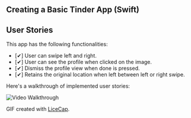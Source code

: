 ## Creating a Basic Tinder App (Swift)

## User Stories

This app has the following functionalities:

- [✔] User can swipe left and right.
- [✔] User can see the profile when clicked on the image.
- [✔] Dismiss the profile view when done is pressed.
- [✔] Retains the original location when left between left or right swipe.

Here's a walkthrough of implemented user stories:

<img src='http://i.imgur.com/6gz4aTi.gif' title='Video Walkthrough' width='' alt='Video Walkthrough' />

GIF created with [LiceCap](http://www.cockos.com/licecap/).

